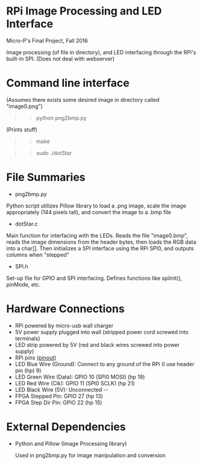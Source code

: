 # RPi Image Processing and LED Interface
Micro-P's Final Project, Fall 2016

Image processing (of file in directory), and LED interfacing through the RPi's built-in SPI. (Does not deal with webserver)

# Command line interface
(Assumes there exists some desired image in directory called "image0.png")

 >> python png2bmp.py

(Prints stuff)

 >> make

 >> sudo ./dotStar

# File Summaries
* png2bmp.py
 
 Python script utilizes Pillow library to load a .png image, scale the image appropriately (144 pixels tall), and convert the image to a .bmp file

* dotStar.c
 
 Main function for interfacing with the LEDs. Reads the file "image0.bmp", reads the image dimensions from the header bytes, then loads the RGB data into a char[]. Then initializes a SPI interface using the RPi SPI0, and outputs columns when "stepped"

* SPI.h
 
 Set-up file for GPIO and SPI interfacing. Defines functions like spiInit(), pinMode, etc.

# Hardware Connections
* RPi powered by micro-usb wall charger
* 5V power supply plugged into wall (stripped power cord screwed into terminals)
* LED strip powered by 5V (red and black wires screwed into power supply)
* RPi pins [(pinout)](https://az835927.vo.msecnd.net/sites/iot/Resources/images/PinMappings/RP2_Pinout.png)
 * LED Blue Wire (Ground): Connect to any ground of the RPi (I use header pin (hp) 9)
 * LED Green Wire (Data): GPIO 10 (SPI0 MOSI) (hp 19)
 * LED Red Wire (Clk): GPIO 11 (SPI0 SCLK) (hp 21)
 * LED Black Wire (5V): Unconnected --
 * FPGA Stepped Pin: GPIO 27 (hp 13)
 * FPGA Step Dir Pin: GPIO 22 (hp 15)

# External Dependencies
* Python and Pillow (Image Processing library)

  Used in png2bmp.py for image manipulation and conversion

